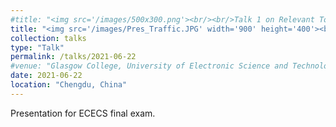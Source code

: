 ```yaml
---
#title: "<img src='/images/500x300.png'><br/><br/>Talk 1 on Relevant Topic in Your Field"
title: "<img src='/images/Pres_Traffic.JPG' width='900' height='400'><br/><br/>Restore and Improve Urban Traffic Infrastructure"
collection: talks
type: "Talk"
permalink: /talks/2021-06-22
#venue: "Glasgow College, University of Electronic Science and Technology of China"
date: 2021-06-22
location: "Chengdu, China"
---
```


Presentation for ECECS final exam. 